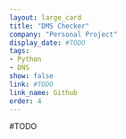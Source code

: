 ```yaml
---
layout: large_card
title: "DMS Checker"
company: "Personal Project"
display_date: #TODO
tags:
- Python
- DNS
show: false
link: #TODO
link_name: Github
order: 4
---
```


#TODO